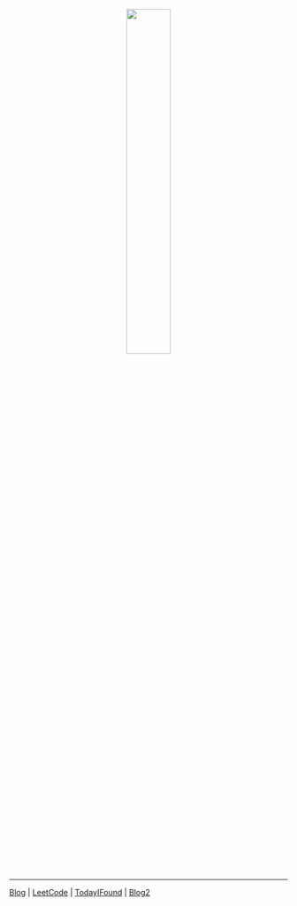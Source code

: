 <p align="center">
<img width="40%" src="https://user-images.githubusercontent.com/39454841/226186443-305ff3d9-5e89-4b75-aa99-eee733fc8d49.png">
</p>



---

[Blog](https://solidspoon.xyz) | [LeetCode](https://www.yuque.com/solidspoon/dn5iu7) | [TodayIFound](https://github.com/solidSpoon/TodayIFound/issues) | [Blog2](https://github.com/solidSpoon/solidSpoon/discussions)




<!--
**solidSpoon/solidSpoon** is a ✨ _special_ ✨ repository because its `README.md` (this file) appears on your GitHub profile.

Here are some ideas to get you started:

- 🔭 I’m currently working on ...
- 🌱 I’m currently learning ...
- 👯 I’m looking to collaborate on ...
- 🤔 I’m looking for help with ...
- 💬 Ask me about ...
- 📫 How to reach me: ...
- 😄 Pronouns: ...
- ⚡ Fun fact: ...
-->
